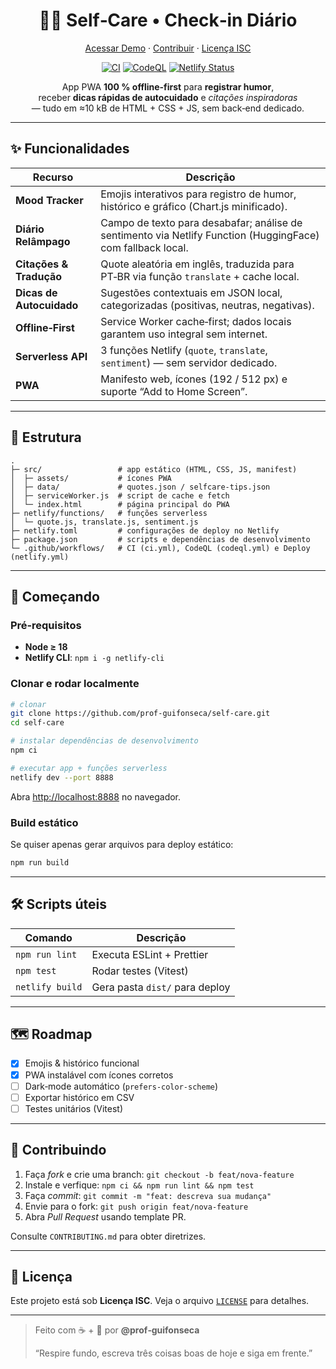<!--
README – Self‑Care PWA
Última revisão: 27 abr 2025
-->

<h1 align="center">🧘‍♂️ Self‑Care • Check‑in Diário</h1>

<p align="center">
  <a href="https://selfcare-checkin.netlify.app" target="_blank">Acessar Demo</a> ·
  <a href="#contribuindo">Contribuir</a> ·
  <a href="LICENSE">Licença ISC</a>
</p>

<p align="center">
  <a href="https://github.com/prof-guifonseca/self-care/actions/workflows/ci.yml"><img alt="CI" src="https://github.com/prof-guifonseca/self-care/actions/workflows/ci.yml/badge.svg"></a>
  <a href="https://github.com/prof-guifonseca/self-care/actions/workflows/codeql.yml"><img alt="CodeQL" src="https://github.com/prof-guifonseca/self-care/actions/workflows/codeql.yml/badge.svg"></a>
  <a href="https://api.netlify.com/api/v1/badges/f38e7b8a-fdae-4b63-9b34-de0dc0b7a68d/deploy-status"><img alt="Netlify Status" src="https://api.netlify.com/api/v1/badges/f38e7b8a-fdae-4b63-9b34-de0dc0b7a68d/deploy-status"></a>
</p>

<p align="center">
  App PWA <strong>100 % offline‑first</strong> para <strong>registrar humor</strong>,<br/>
  receber <strong>dicas rápidas de autocuidado</strong> e <cite>citações inspiradoras</cite><br/>
  — tudo em ≈10 kB de HTML + CSS + JS, sem back‑end dedicado.
</p>

---

## ✨ Funcionalidades

| Recurso               | Descrição                                                                                          |
|-----------------------|----------------------------------------------------------------------------------------------------|
| **Mood Tracker**      | Emojis interativos para registro de humor, histórico e gráfico (Chart.js minificado).              |
| **Diário Relâmpago**  | Campo de texto para desabafar; análise de sentimento via Netlify Function (HuggingFace) com fallback local. |
| **Citações & Tradução**| Quote aleatória em inglês, traduzida para PT‑BR via função `translate` + cache local.              |
| **Dicas de Autocuidado** | Sugestões contextuais em JSON local, categorizadas (positivas, neutras, negativas).             |
| **Offline‑First**     | Service Worker cache‑first; dados locais garantem uso integral sem internet.                       |
| **Serverless API**    | 3 funções Netlify (`quote`, `translate`, `sentiment`) — sem servidor dedicado.                     |
| **PWA**               | Manifesto web, ícones (192 / 512 px) e suporte “Add to Home Screen”.                                |

---

## 📂 Estrutura

```
.
├─ src/                 # app estático (HTML, CSS, JS, manifest)
│  ├─ assets/           # ícones PWA
│  ├─ data/             # quotes.json / selfcare-tips.json
│  ├─ serviceWorker.js  # script de cache e fetch
│  └─ index.html        # página principal do PWA
├─ netlify/functions/   # funções serverless
│  └─ quote.js, translate.js, sentiment.js
├─ netlify.toml         # configurações de deploy no Netlify
├─ package.json         # scripts e dependências de desenvolvimento
└─ .github/workflows/   # CI (ci.yml), CodeQL (codeql.yml) e Deploy (netlify.yml)
```

---

## 🚀 Começando

### Pré‑requisitos

* **Node ≥ 18**
* **Netlify CLI**: `npm i -g netlify-cli`

### Clonar e rodar localmente

```bash
# clonar
git clone https://github.com/prof-guifonseca/self-care.git
cd self-care

# instalar dependências de desenvolvimento
npm ci

# executar app + funções serverless
netlify dev --port 8888
```

Abra <http://localhost:8888> no navegador.

### Build estático

Se quiser apenas gerar arquivos para deploy estático:
```bash
npm run build
``` 

---

## 🛠️ Scripts úteis

| Comando           | Descrição                              |
|-------------------|----------------------------------------|
| `npm run lint`    | Executa ESLint + Prettier              |
| `npm test`        | Rodar testes (Vitest)                  |
| `netlify build`   | Gera pasta `dist/` para deploy         |

---

## 🗺️ Roadmap

- [x] Emojis & histórico funcional            
- [x] PWA instalável com ícones corretos      
- [ ] Dark‑mode automático (`prefers-color-scheme`)  
- [ ] Exportar histórico em CSV                
- [ ] Testes unitários (Vitest)                

---

## 🤝 Contribuindo

1. Faça *fork* e crie uma branch: `git checkout -b feat/nova-feature`
2. Instale e verfique: `npm ci && npm run lint && npm test`
3. Faça *commit*: `git commit -m "feat: descreva sua mudança"`
4. Envie para o fork: `git push origin feat/nova-feature`
5. Abra *Pull Request* usando template PR.

Consulte `CONTRIBUTING.md` para obter diretrizes.

---

## 📝 Licença

Este projeto está sob **Licença ISC**. Veja o arquivo [`LICENSE`](LICENSE) para detalhes.

---

> Feito com ☕ + 💙 por **@prof‑guifonseca**
> 
> “Respire fundo, escreva três coisas boas de hoje e siga em frente.”
